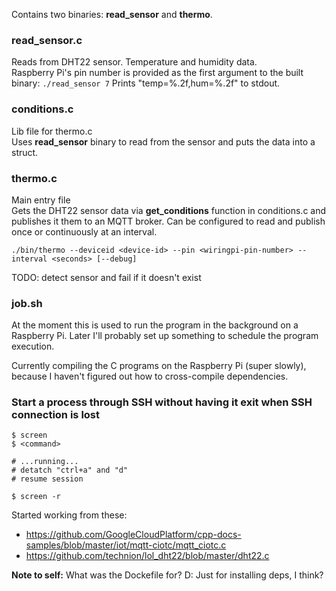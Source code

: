 Contains two binaries: **read_sensor** and **thermo**.

### read_sensor.c
Reads from DHT22 sensor. Temperature and humidity data.   
Raspberry Pi's pin number is provided as the first argument to the built binary: `./read_sensor 7`
Prints "temp=%.2f,hum=%.2f" to stdout.

### conditions.c
Lib file for thermo.c   
Uses **read_sensor** binary to read from the sensor and puts the data into a struct.

### thermo.c
Main entry file   
Gets the DHT22 sensor data via **get_conditions** function in conditions.c and publishes it them to an MQTT broker.
Can be configured to read and publish once or continuously at an interval.

```
./bin/thermo --deviceid <device-id> --pin <wiringpi-pin-number> --interval <seconds> [--debug]
```

TODO: detect sensor and fail if it doesn't exist

### job.sh
At the moment this is used to run the program in the background on a Raspberry Pi. Later I'll probably set up something to schedule the program execution.


Currently compiling the C programs on the Raspberry Pi (super slowly), because I haven't figured out how to cross-compile dependencies.

### Start a process through SSH without having it exit when SSH connection is lost 
```
$ screen
$ <command>

# ...running...
# detatch "ctrl+a" and "d"
# resume session

$ screen -r
```

Started working from these:
- https://github.com/GoogleCloudPlatform/cpp-docs-samples/blob/master/iot/mqtt-ciotc/mqtt_ciotc.c
- https://github.com/technion/lol_dht22/blob/master/dht22.c

**Note to self:** What was the Dockefile for? D: Just for installing deps, I think?
